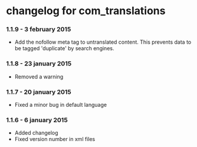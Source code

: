 # changelog for com_translations

### 1.1.9 - 3 february 2015

* Add the nofollow meta tag to untranslated content. This prevents data to be tagged 'duplicate' by search engines.

### 1.1.8 - 23 january 2015

* Removed a warning

### 1.1.7 - 20 january 2015

* Fixed a minor bug in default language

### 1.1.6 - 6 january 2015

* Added changelog
* Fixed version number in xml files
